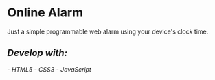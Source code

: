 # Online Alarm

Just a simple programmable web alarm using your device's clock time.

## _Develop with:_
_- HTML5_
_- CSS3_
_- JavaScript_